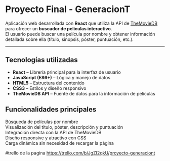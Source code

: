 # Proyecto Final - GeneracionT

Aplicación web desarrollada con **React** que utiliza la API de [TheMovieDB](https://www.themoviedb.org/) para ofrecer un **buscador de películas interactivo**.  
El usuario puede buscar una película por nombre y obtener información detallada sobre ella (título, sinopsis, póster, puntuación, etc.).

---

## Tecnologías utilizadas

- **React** – Librería principal para la interfaz de usuario  
- **JavaScript (ES6+)** – Lógica y manejo de datos  
- **HTML5** – Estructura del contenido  
- **CSS3** – Estilos y diseño responsivo  
- **TheMovieDB API** – Fuente de datos para la información de películas


## Funcionalidades principales

Búsqueda de películas por nombre  
Visualización del título, póster, descripción y puntuación  
Integración directa con la API de TheMovieDB  
Diseño responsive y atractivo con CSS  
Carga dinámica sin necesidad de recargar la página

#trello de la pagina https://trello.com/b/JgZI2qkU/proyecto-generaciont
